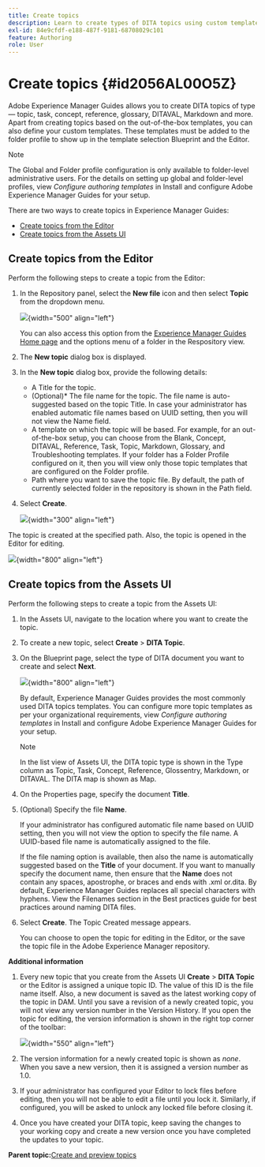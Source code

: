```yaml
---
title: Create topics
description: Learn to create types of DITA topics using custom templates in Adobe Experience Manager Guides.
exl-id: 84e9cfdf-e188-487f-9181-68708029c101
feature: Authoring
role: User
---
```

# Create topics {#id2056AL00O5Z}

Adobe Experience Manager Guides allows you to create DITA topics of type — topic, task, concept, reference, glossary, DITAVAL, Markdown and more. Apart from creating topics based on the out-of-the-box templates, you can also define your custom templates. These templates must be added to the folder profile to show up in the template selection Blueprint and the Editor.

>[!NOTE]
>
> The Global and Folder profile configuration is only available to folder-level administrative users. For the details on setting up global and folder-level profiles, view *Configure authoring templates* in  Install and configure Adobe Experience Manager Guides for your setup.


There are two ways to create topics in Experience Manager Guides:

- [Create topics from the Editor](#create-topics-from-the-editor)
- [Create topics from the Assets UI](#create-topics-from-the-assets-ui)

## Create topics from the Editor

Perform the following steps to create a topic from the Editor:

1. In the Repository panel, select the **New file** icon and then select **Topic** from the dropdown menu. 

    ![](create-topic-option.png){width="500" align="left"}
    
    You can also access this option from the [Experience Manager Guides Home page](./intro-home-page.md) and the options menu of a folder in the Respository view. 

2. The **New topic** dialog box is displayed.
    
3. In the **New topic** dialog box, provide the following details:
    - A Title for the topic.
    - \(Optional\)* The file name for the topic. The file name is auto-suggested based on the topic Title. In case your administrator has enabled automatic file names based on UUID setting, then you will not view the Name field.
    - A template on which the topic will be based. For example, for an out-of-the-box setup, you can choose from the Blank, Concept, DITAVAL, Reference, Task, Topic, Markdown, Glossary, and Troubleshooting templates. If your folder has a Folder Profile configured on it, then you will view only those topic templates that are configured on the Folder profile.
    - Path where you want to save the topic file. By default, the path of currently selected folder in the repository is shown in the Path field.
    
4. Select **Create**.

    ![](images/create-topic-dialog-new.png){width="300" align="left"}
    
The topic is created at the specified path. Also, the topic is opened in the Editor for editing. 
    
![](images/new-topic-editor.png){width="800" align="left"}

## Create topics from the Assets UI 

Perform the following steps to create a topic from the Assets UI:

1.  In the Assets UI, navigate to the location where you want to create the topic.

1.  To create a new topic, select **Create** \> **DITA Topic**.

1.  On the Blueprint page, select the type of DITA document you want to create and select **Next**.

    ![](images/create_dita_topic.png){width="800" align="left"}

    By default, Experience Manager Guides provides the most commonly used DITA topics templates. You can configure more topic templates as per your organizational requirements, view *Configure authoring templates* in  Install and configure Adobe Experience Manager Guides for your setup.

    >[!NOTE]
    >
    > In the list view of Assets UI, the DITA topic type is shown in the Type column as Topic, Task, Concept, Reference, Glossentry, Markdown, or DITAVAL. The DITA map is shown as Map.

1.  On the Properties page, specify the document **Title**.

1.  \(Optional\) Specify the file **Name**.

    If your administrator has configured automatic file name based on UUID setting, then you will not view the option to specify the file name. A UUID-based file name is automatically assigned to the file.

    If the file naming option is available, then also the name is automatically suggested based on the **Title** of your document. If you want to manually specify the document name, then ensure that the **Name** does not contain any spaces, apostrophe, or braces and ends with .xml or.dita. By default, Experience Manager Guides replaces all special characters with hyphens. View the Filenames section in the Best practices guide for best practices around naming DITA files.

1.  Select **Create**. The Topic Created message appears.

    You can choose to open the topic for editing in the Editor, or the save the topic file in the Adobe Experience Manager repository.

**Additional information**

1. Every new topic that you create from the Assets UI **Create** \> **DITA Topic** or the Editor is assigned a unique topic ID. The value of this ID is the file name itself. Also, a new document is saved as the latest working copy of the topic in DAM. Until you save a revision of a newly created topic, you will not view any version number in the Version History. If you open the topic for editing, the version information is shown in the right top corner of the toolbar:

    ![](images/topic-version-none_cs.png){width="550" align="left"}

2. The version information for a newly created topic is shown as *none*. When you save a new version, then it is assigned a version number as 1.0. 

3. If your administrator has configured your Editor to lock files before editing, then you will not be able to edit a file until you lock it. Similarly, if configured, you will be asked to unlock any locked file before closing it.

4. Once you have created your DITA topic, keep saving the changes to your working copy and create a new version once you have completed the updates to your topic.

**Parent topic:**[Create and preview topics](create-preview-topics.md)
